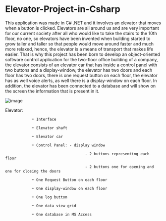 # Elevator-Project-in-Csharp

This application was made in C# .NET and it involves an elevator that moves when a button is clicked.
Elevators are all around us and are very important for our current society after all who would like to take the stairs to the 10th floor, no one, so elevators have been invented when building started to grow taller and taller so that people would move around faster and much more relaxed, hence, the elevator is a means of transport that makes life easier. That is why this project has been born to develop an object-oriented software control application for the two-floor office building of a company, the elevator consists of an elevator car that has inside a control panel with two buttons and a display-window, the elevator has two doors and each floor has two doors, there is one request button on each floor, the elevator has as well voice alerts, as well there is a display-window on each floor. In addition, the elevator has been connected to a database and will show on the screen the information that is present in it.

![image](https://github.com/DanielAndrei1/Elevator-Project-in-Csharp/assets/44091613/8bb8ac2e-781f-487f-ba89-0de88f7a44e0)

Elevator:

            	• Interface

            	• Elevator shaft

            	• Elevator car

            	• Control Panel: - display window

                                      	- 2 buttons representing each floor

                                      	- 2 buttons one for opening and one for closing the doors

            	• One Request Button on each floor

            	• One display-window on each floor

            	• One log button

            	• One data view grid

            	• One database in MS Access 
